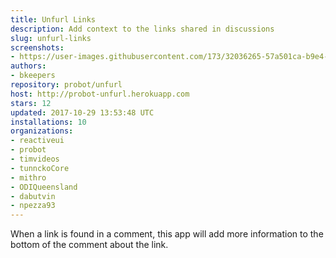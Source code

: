 ```yaml
---
title: Unfurl Links
description: Add context to the links shared in discussions
slug: unfurl-links
screenshots:
- https://user-images.githubusercontent.com/173/32036265-57a501ca-b9e4-11e7-9db3-52374fb7290c.png
authors:
- bkeepers
repository: probot/unfurl
host: http://probot-unfurl.herokuapp.com
stars: 12
updated: 2017-10-29 13:53:48 UTC
installations: 10
organizations:
- reactiveui
- probot
- timvideos
- tunnckoCore
- mithro
- ODIQueensland
- dabutvin
- npezza93
---
```


When a link is found in a comment, this app will add more information to the bottom of the comment about the link.
